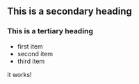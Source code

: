 ## This is a secondary heading
### This is a tertiary heading

* first item 
* second item
* third item

it works!
